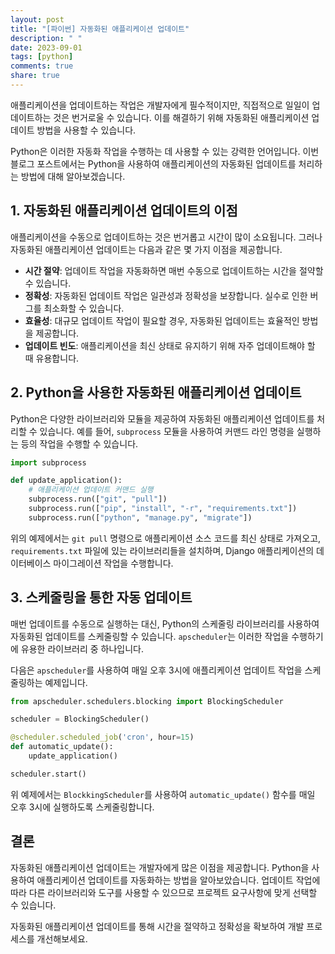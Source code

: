 ```yaml
---
layout: post
title: "[파이썬] 자동화된 애플리케이션 업데이트"
description: " "
date: 2023-09-01
tags: [python]
comments: true
share: true
---
```


애플리케이션을 업데이트하는 작업은 개발자에게 필수적이지만, 직접적으로 일일이 업데이트하는 것은 번거로울 수 있습니다. 이를 해결하기 위해 자동화된 애플리케이션 업데이트 방법을 사용할 수 있습니다. 

Python은 이러한 자동화 작업을 수행하는 데 사용할 수 있는 강력한 언어입니다. 이번 블로그 포스트에서는 Python을 사용하여 애플리케이션의 자동화된 업데이트를 처리하는 방법에 대해 알아보겠습니다.

## 1. 자동화된 애플리케이션 업데이트의 이점

애플리케이션을 수동으로 업데이트하는 것은 번거롭고 시간이 많이 소요됩니다. 그러나 자동화된 애플리케이션 업데이트는 다음과 같은 몇 가지 이점을 제공합니다.

- **시간 절약**: 업데이트 작업을 자동화하면 매번 수동으로 업데이트하는 시간을 절약할 수 있습니다.
- **정확성**: 자동화된 업데이트 작업은 일관성과 정확성을 보장합니다. 실수로 인한 버그를 최소화할 수 있습니다.
- **효율성**: 대규모 업데이트 작업이 필요할 경우, 자동화된 업데이트는 효율적인 방법을 제공합니다.
- **업데이트 빈도**: 애플리케이션을 최신 상태로 유지하기 위해 자주 업데이트해야 할 때 유용합니다.

## 2. Python을 사용한 자동화된 애플리케이션 업데이트

Python은 다양한 라이브러리와 모듈을 제공하여 자동화된 애플리케이션 업데이트를 처리할 수 있습니다. 예를 들어, `subprocess` 모듈을 사용하여 커맨드 라인 명령을 실행하는 등의 작업을 수행할 수 있습니다.

```python
import subprocess

def update_application():
    # 애플리케이션 업데이트 커맨드 실행
    subprocess.run(["git", "pull"])
    subprocess.run(["pip", "install", "-r", "requirements.txt"])
    subprocess.run(["python", "manage.py", "migrate"])
```

위의 예제에서는 `git pull` 명령으로 애플리케이션 소스 코드를 최신 상태로 가져오고, `requirements.txt` 파일에 있는 라이브러리들을 설치하며, Django 애플리케이션의 데이터베이스 마이그레이션 작업을 수행합니다.

## 3. 스케줄링을 통한 자동 업데이트

매번 업데이트를 수동으로 실행하는 대신, Python의 스케줄링 라이브러리를 사용하여 자동화된 업데이트를 스케줄링할 수 있습니다. `apscheduler`는 이러한 작업을 수행하기에 유용한 라이브러리 중 하나입니다.

다음은 `apscheduler`를 사용하여 매일 오후 3시에 애플리케이션 업데이트 작업을 스케줄링하는 예제입니다.

```python
from apscheduler.schedulers.blocking import BlockingScheduler

scheduler = BlockingScheduler()

@scheduler.scheduled_job('cron', hour=15)
def automatic_update():
    update_application()

scheduler.start()
```

위 예제에서는 `BlockkingScheduler`를 사용하여 `automatic_update()` 함수를 매일 오후 3시에 실행하도록 스케줄링합니다.

## 결론

자동화된 애플리케이션 업데이트는 개발자에게 많은 이점을 제공합니다. Python을 사용하여 애플리케이션 업데이트를 자동화하는 방법을 알아보았습니다. 업데이트 작업에 따라 다른 라이브러리와 도구를 사용할 수 있으므로 프로젝트 요구사항에 맞게 선택할 수 있습니다.

자동화된 애플리케이션 업데이트를 통해 시간을 절약하고 정확성을 확보하여 개발 프로세스를 개선해보세요.